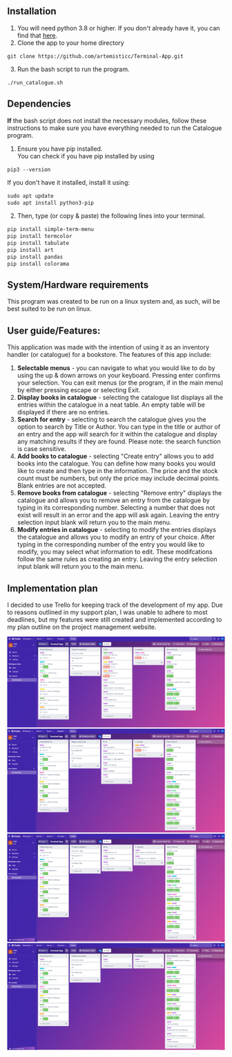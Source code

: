 ## Installation
1. You will need python 3.8 or higher. If you don't already have it, you can find that [here](https://www.python.org/).
2. Clone the app to your home directory
```
git clone https://github.com/artemisticc/Terminal-App.git
```
3. Run the bash script to run the program.
```
./run_catalogue.sh
```



## Dependencies
**If** the bash script does not install the necessary modules, follow these instructions to make sure you have everything needed to run the Catalogue program.
1. Ensure you have pip installed.  
You can check if you have pip installed by using
```
pip3 --version
```
If you don't have it installed, install it using:
```
sudo apt update 
sudo apt install python3-pip 
```
2. Then, type (or copy & paste) the following lines into your terminal.

```
pip install simple-term-menu
pip install termcolor
pip install tabulate
pip install art
pip install pandas
pip install colorama
```

## System/Hardware requirements
This program was created to be run on a linux system and, as such, will be best suited to be run on linux.

## User guide/Features:

This application was made with the intention of using it as an inventory handler (or catalogue) for a bookstore.
The features of this app include:
1. **Selectable menus** - you can navigate to what you would like to do by using the up & down arrows on your keyboard. Pressing enter confirms your selection. You can exit menus (or the program, if in the main menu) by either pressing escape or selecting Exit.
2. **Display books in catalogue** - selecting the catalogue list displays all the entries within the catalogue in a neat table. An empty table will be displayed if there are no entries.
3. **Search for entry** - selecting to search the catalogue gives you the option to search by Title or Author. You can type in the title or author of an entry and the app will search for it within the catalogue and display any matching results if they are found. Please note: the search function is case sensitive. 
4. **Add books to catalogue** - selecting "Create entry" allows you to add books into the catalogue. You can define how many books you would like to create and then type in the information. The price and the stock count must be numbers, but only the price may include decimal points. Blank entries are not accepted.
5. **Remove books from catalogue** - selecting "Remove entry" displays the catalogue and allows you to remove an entry from the catalogue by typing in its corresponding number. Selecting a number that does not exist will result in an error and the app will ask again. Leaving the entry selection input blank will return you to the main menu.
6. **Modify entries in catalogue** - selecting to modify the entries displays the catalogue and allows you to modify an entry of your choice. After typing in the corresponding number of the entry you would like to modify, you may select what information to edit. These modifcations follow the same rules as creating an entry. Leaving the entry selection input blank will return you to the main menu.

## Implementation plan

I decided to use Trello for keeping track of the development of my app. Due to reasons outlined in my support plan, I was unable to adhere to most deadlines, but my features were still created and implemented according to my plan outline on the project management website.

![trello screenshot 1](./ss1.png)
![trello screenshot 2](./ss2.png)
![trello screenshot 3](./ss3.png)
![trello screenshot 4](./ss4.png)
